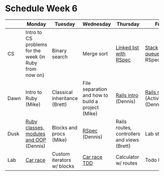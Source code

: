 # Schedule Week 6

|| Monday | Tuesday | Wednesday | Thursday | Friday |
|------|------|-------|--------|---------|-------|
| CS | Intro to CS problems for the week (in Ruby from now on) | Binary search | Merge sort | [Linked list with RSpec](https://github.com/sf-wdi-17/singly_linked_list) | [Stack](https://github.com/sf-wdi-17/stack) and [queue](https://github.com/sf-wdi-17/queue) with RSpec |
| Dawn | Intro to Ruby (Mike) | Classical inheritance (Brett) | File separation and how to build a project (Mike) | [Rails intro](../lectures/week-06/_4_thursday/dawn/README.md) (Dennis) | [Rails models](../lectures/week-06/_5_friday/dawn/README.md) (ActiveRecord) (Dennis) |
| Dusk | [Ruby classes, modules and OOP](../lectures/week-06/_1_monday/dusk/README.md) (Dennis) | Blocks and procs (Mike) | [RSpec](../lectures/week-06/_3_wednesday/dusk/README.md) (Dennis) | Rails routes, controllers and views (Brett) | Lab start |
| Lab | [Car race](https://github.com/sf-wdi-17/car_race) | Custom iterators w/ blocks | [Car race TDD](https://github.com/sf-wdi-17/car_race) | Calculator w/ routes | Todo list |
